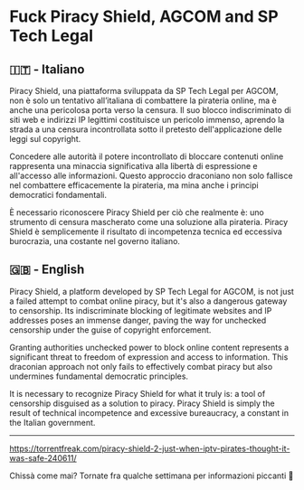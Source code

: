 # Fuck Piracy Shield, AGCOM and SP Tech Legal

## 🇮🇹 - Italiano 

Piracy Shield, una piattaforma sviluppata da SP Tech Legal per AGCOM, non è solo un tentativo all’italiana di combattere la pirateria online, ma è anche una pericolosa porta verso la censura. Il suo blocco indiscriminato di siti web e indirizzi IP legittimi costituisce un pericolo immenso, aprendo la strada a una censura incontrollata sotto il pretesto dell'applicazione delle leggi sul copyright.

Concedere alle autorità il potere incontrollato di bloccare contenuti online rappresenta una minaccia significativa alla libertà di espressione e all'accesso alle informazioni. Questo approccio draconiano non solo fallisce nel combattere efficacemente la pirateria, ma mina anche i principi democratici fondamentali.

È necessario riconoscere Piracy Shield per ciò che realmente è: uno strumento di censura mascherato come una soluzione alla pirateria. Piracy Shield è semplicemente il risultato di incompetenza tecnica ed eccessiva burocrazia, una costante nel governo italiano.

## 🇬🇧 - English

Piracy Shield, a platform developed by SP Tech Legal for AGCOM, is not just a failed attempt to combat online piracy, but it's also a dangerous gateway to censorship. Its indiscriminate blocking of legitimate websites and IP addresses poses an immense danger, paving the way for unchecked censorship under the guise of copyright enforcement.

Granting authorities unchecked power to block online content represents a significant threat to freedom of expression and access to information. This draconian approach not only fails to effectively combat piracy but also undermines fundamental democratic principles.

It is necessary to recognize Piracy Shield for what it truly is: a tool of censorship disguised as a solution to piracy. Piracy Shield is simply the result of technical incompetence and excessive bureaucracy, a constant in the Italian government.

----

https://torrentfreak.com/piracy-shield-2-just-when-iptv-pirates-thought-it-was-safe-240611/

Chissà come mai? Tornate fra qualche settimana per informazioni piccanti 👀
